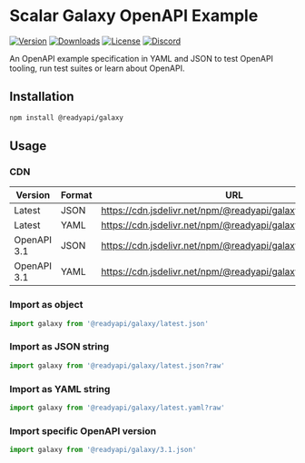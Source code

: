 # Scalar Galaxy OpenAPI Example

[![Version](https://img.shields.io/npm/v/%40scalar/galaxy)](https://www.npmjs.com/package/@readyapi/galaxy)
[![Downloads](https://img.shields.io/npm/dm/%40scalar/galaxy)](https://www.npmjs.com/package/@readyapi/galaxy)
[![License](https://img.shields.io/npm/l/%40scalar%2Fgalaxy)](https://www.npmjs.com/package/@readyapi/galaxy)
[![Discord](https://img.shields.io/discord/1135330207960678410?style=flat&color=5865F2)](https://discord.gg/scalar)

An OpenAPI example specification in YAML and JSON to test OpenAPI tooling, run test suites or learn about OpenAPI.

## Installation

```bash
npm install @readyapi/galaxy
```

## Usage

### CDN

| Version     | Format | URL                                                            |
| ----------- | ------ | -------------------------------------------------------------- |
| Latest      | JSON   | https://cdn.jsdelivr.net/npm/@readyapi/galaxy/dist/latest.json |
| Latest      | YAML   | https://cdn.jsdelivr.net/npm/@readyapi/galaxy/dist/latest.yaml |
| OpenAPI 3.1 | JSON   | https://cdn.jsdelivr.net/npm/@readyapi/galaxy/dist/3.1.json    |
| OpenAPI 3.1 | YAML   | https://cdn.jsdelivr.net/npm/@readyapi/galaxy/dist/3.1.yaml    |

### Import as object

```ts
import galaxy from '@readyapi/galaxy/latest.json'
```

### Import as JSON string

```ts
import galaxy from '@readyapi/galaxy/latest.json?raw'
```

### Import as YAML string

```ts
import galaxy from '@readyapi/galaxy/latest.yaml?raw'
```

### Import specific OpenAPI version

```ts
import galaxy from '@readyapi/galaxy/3.1.json'
```
